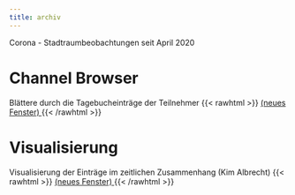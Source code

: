 ```yaml
---
title: archiv
---
```


Corona - Stadtraumbeobachtungen seit April 2020

# Channel Browser
Blättere durch die Tagebucheinträge der Teilnehmer
{{< rawhtml >}}
<a href="/page/channels.html?c=1" target="_blank">(neues Fenster) </a>
{{< /rawhtml >}}

# Visualisierung
Visualisierung der Einträge im zeitlichen Zusammenhang (Kim Albrecht)
{{< rawhtml >}}
<a href="https://projects.kimalbrecht.com/stadt-musik/03-force-timeline/07-add-images.html" target="_blank">(neues Fenster) </a>
{{< /rawhtml >}}